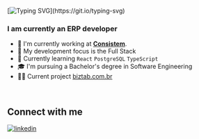 [![Typing SVG](https://readme-typing-svg.demolab.com?font=Fira+Code&pause=1000&color=CD7C24&width=437&lines=Hello,+nice+to+see+you+here!)](https://git.io/typing-svg)

<h3>I am currently an ERP developer</h3>

- 🏢 I'm currently working at **[Consistem](https://consistem.com.br/)**.
- 🔭 My development focus is the Full Stack
- 🌱 Currently learning `React` `PostgreSQL` `TypeScript`
- 🎓 I'm pursuing a Bachelor's degree in Software Engineering
- 👨‍💻 Current project [biztab.com.br](https://github.com/LeoAnders/biztab.com.br)
  
<br><div>
  
 ## Connect with me
<a href="https://www.linkedin.com/in/leonardo-anders-23706920a">
  <img align="center" src="https://img.shields.io/badge/-Leonardo%20Anders-05122A?style=flat&logo=linkedin" alt="linkedin"/>
</a>
</div>

